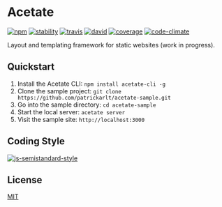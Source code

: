 # Acetate

[![npm][npm-image]][npm-url]
[![stability][stability-image]][stability-url]
[![travis][travis-image]][travis-url]
[![david][david-image]][david-url]
[![coverage][coverage-image]][coverage-url]
[![code-climate][code-climate-image]][code-climate-url]

[npm-image]: https://img.shields.io/npm/v/acetate.svg?style=flat-square
[npm-url]: https://www.npmjs.com/package/acetate
[stability-image]: https://img.shields.io/badge/stability-2%20--%20unstable-yellow.svg?style=flat-square
[stability-url]: https://nodejs.org/api/documentation.html#documentation_stability_index
[travis-image]: https://img.shields.io/travis/patrickarlt/acetate.svg?style=flat-square
[travis-url]: https://travis-ci.org/patrickarlt/acetate
[david-image]: https://img.shields.io/david/patrickarlt/acetate.svg?style=flat-square
[david-url]: https://david-dm.org/patrickarlt/acetate
[coverage-image]: https://img.shields.io/codeclimate/coverage/github/patrickarlt/acetate.svg?style=flat-square
[coverage-url]: https://codeclimate.com/github/patrickarlt/acetate
[code-climate-image]: https://img.shields.io/codeclimate/github/patrickarlt/acetate.svg?style=flat-square
[code-climate-url]: https://codeclimate.com/github/patrickarlt/acetate

Layout and templating framework for static websites (work in progress).

## Quickstart

1. Install the Acetate CLI: `npm install acetate-cli -g`
2. Clone the sample project: `git clone https://github.com/patrickarlt/acetate-sample.git`
3. Go into the sample directory: `cd acetate-sample`
4. Start the local server: `acetate server`
5. Visit the sample site: `http://localhost:3000`

## Coding Style

[![js-semistandard-style](https://cdn.rawgit.com/flet/semistandard/master/badge.svg)](https://github.com/Flet/semistandard)


## License

[MIT](LICENSE)
